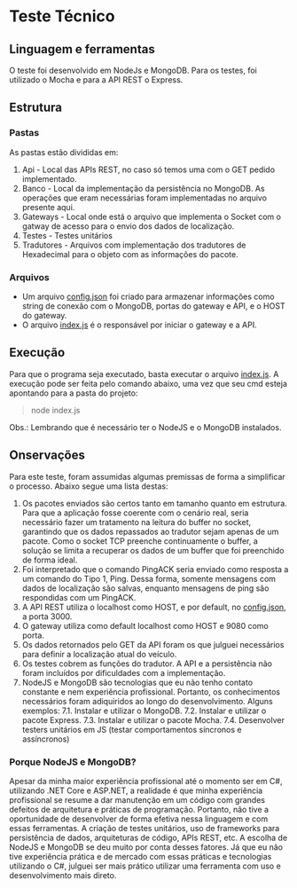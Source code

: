 # Teste Técnico

## Linguagem e ferramentas

O teste foi desenvolvido em NodeJs e MongoDB. Para os testes, foi utilizado o Mocha e para a API REST o Express.

## Estrutura

### Pastas

As pastas estão divididas em:

1. Api - Local das APIs REST, no caso só temos uma com o GET pedido implementado.
2. Banco - Local da implementação da persistência no MongoDB. As operações que eram necessárias foram implementadas no arquivo presente aqui.
3. Gateways - Local onde está o arquivo que implementa o Socket com o gatway de acesso para o envio dos dados de localização.
4. Testes - Testes unitários
5. Tradutores - Arquivos com implementação dos tradutores de Hexadecimal para o objeto com as informações do pacote.

### Arquivos

- Um arquivo [config.json](/config.json) foi criado para armazenar informações como string de conexão com o MongoDB, portas do gateway e API, e o HOST do gateway.
- O arquivo [index.js](/index.js) é o responsável por iniciar o gateway e a API.

## Execução

Para que o programa seja executado, basta executar o arquivo [index.js](/index.js). A execução pode ser feita pelo comando abaixo, uma vez que seu cmd esteja apontando para a pasta do projeto:

> node index.js

Obs.: Lembrando que é necessário ter o NodeJS e o MongoDB instalados.

## Onservações

Para este teste, foram assumidas algumas premissas de forma a simplificar o processo. Abaixo segue uma lista destas:

1. Os pacotes enviados são certos tanto em tamanho quanto em estrutura. Para que a aplicação fosse coerente com o cenário real, seria necessário fazer um tratamento na leitura do buffer no socket, garantindo que os dados repassados ao tradutor sejam apenas de um pacote. Como o socket TCP preenche continuamente o buffer, a solução se limita a recuperar os dados de um buffer que foi preenchido de forma ideal.
2. Foi interpretado que o comando PingACK seria enviado como resposta a um comando do Tipo 1, Ping. Dessa forma, somente mensagens com dados de localização são salvas, enquanto mensagens de ping são respondidas com um PingACK.
3. A API REST utiliza o localhost como HOST, e por default, no [config.json](/config.json), a porta 3000.
4. O gateway utiliza como default localhost como HOST e 9080 como porta.
5. Os dados retornados pelo GET da API foram os que julguei necessários para definir a localização atual do veículo.
6. Os testes cobrem as funções do tradutor. A API e a persistência não foram incluídos por dificuldades com a implementação.
7. NodeJS e MongoDB são tecnologias que eu não tenho contato constante e nem experiência profissional. Portanto, os conhecimentos necessários foram adiquiridos ao longo do desenvolvimento. Alguns exemplos:
7.1. Instalar e utilizar o MongoDB.
7.2. Instalar e utilizar o pacote Express.
7.3. Instalar e utilizar o pacote Mocha.
7.4. Desenvolver testers unitários em JS (testar comportamentos síncronos e assíncronos)

### Porque NodeJS e MongoDB?

Apesar da minha maior experiência profissional até o momento ser em C#, utilizando .NET Core e ASP.NET, a realidade é que minha experiência profissional se resume a dar manutenção em um código com grandes defeitos de arquitetura e práticas de programação. Portanto, não tive a oportunidade de desenvolver de forma efetiva nessa linguagem e com essas ferramentas. A criação de testes unitários, uso de frameworks para persistência de dados, arquiteturas de código, APIs REST, etc. A escolha de NodeJS e MongoDB se deu muito por conta desses fatores. Já que eu não tive experiência prática e de mercado com essas práticas e tecnologias utilizando o C#, julguei ser mais prático utilizar uma ferramenta com uso e desenvolvimento mais direto.
